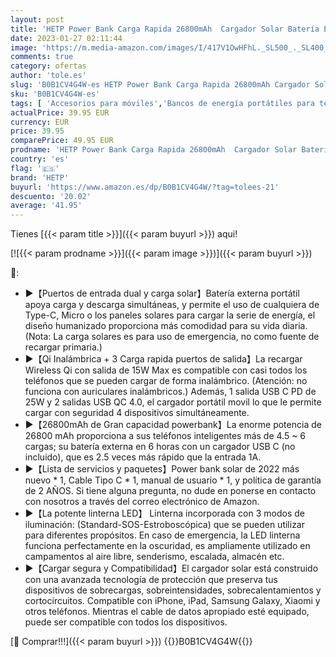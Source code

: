 ```yaml
---
layout: post
title: 'HETP Power Bank Carga Rapida 26800mAh  Cargador Solar Batería Externa Movil Inalámbrico Qi【Dual QC 4.0 Salidas + PD 25W USB C】Powerbank con Linterna LED Bateria Portatil para iPhone Xiaomi Camping etc'
date: 2023-01-27 02:11:44
image: 'https://m.media-amazon.com/images/I/417V1OwHFhL._SL500_._SL400_.jpg'
comments: true
category: ofertas
author: 'tole.es'
slug: 'B0B1CV4G4W-es HETP Power Bank Carga Rapida 26800mAh Cargador Solar...'
sku: 'B0B1CV4G4W-es'
tags: [ 'Accesorios para móviles','Bancos de energía portátiles para teléfonos móviles','Cargadores para móviles','Comunicación móvil y accesorios','Electrónica','hetp','iphone','🇪🇸', ]
actualPrice: 39.95 EUR
currency: EUR
price: 39.95
comparePrice: 49.95 EUR
prodname: 'HETP Power Bank Carga Rapida 26800mAh  Cargador Solar Batería Externa Movil Inalámbrico Qi【Dual QC 4.0 Salidas + PD 25W USB C】Powerbank con Linterna LED Bateria Portatil para iPhone Xiaomi Camping etc'
country: 'es'
flag: '🇪🇸'
brand: 'HETP'
buyurl: 'https://www.amazon.es/dp/B0B1CV4G4W/?tag=tolees-21'
descuento: '20.02'
average: '41.95'
---
```


Tienes [{{< param title >}}]({{< param buyurl >}}) aqui!

[![{{< param prodname >}}]({{< param image >}})]({{< param buyurl >}})

🔎:

- ▶【Puertos de entrada dual y carga solar】Batería externa portátil apoya carga y descarga simultáneas, y permite el uso de cualquiera de Type-C, Micro o los paneles solares para cargar la serie de energía, el diseño humanizado proporciona más comodidad para su vida diaria. (Nota: La carga solares es para uso de emergencia, no como fuente de recargar primaria.)
- ▶【Qi Inalámbrica + 3 Carga rapida puertos de salida】La recargar Wireless Qi con salida de 15W Max es compatible con casi todos los teléfonos que se pueden cargar de forma inalámbrico. (Atención: no funciona con auriculares inalámbricos.) Además, 1 salida USB C PD de 25W y 2 salidas USB QC 4.0, el cargador portátil movil lo que le permite cargar con seguridad 4 dispositivos simultáneamente.
- ▶【26800mAh de Gran capacidad powerbank】La enorme potencia de 26800 mAh proporciona a sus teléfonos inteligentes más de 4.5 ~ 6 cargas; su batería externa en 6 horas con un cargador USB C (no incluido), que es 2.5 veces más rápido que la entrada 1A.
- ▶【Lista de servicios y paquetes】Power bank solar de 2022 más nuevo * 1, Cable Tipo C * 1, manual de usuario * 1, y política de garantía de 2 AÑOS. Si tiene alguna pregunta, no dude en ponerse en contacto con nosotros a través del correo electrónico de Amazon.
- ▶【La potente linterna LED】 Linterna incorporada con 3 modos de iluminación: (Standard-SOS-Estroboscópica) que se pueden utilizar para diferentes propósitos. En caso de emergencia, la LED linterna funciona perfectamente en la oscuridad, es ampliamente utilizado en campamentos al aire libre, senderismo, escalada, almacén etc.
- ▶【Cargar segura y Compatibilidad】El cargador solar está construido con una avanzada tecnología de protección que preserva tus dispositivos de sobrecargas, sobreintensidades, sobrecalentamientos y cortocircuitos. Compatible con iPhone, iPad, Samsung Galaxy, Xiaomi y otros teléfonos. Mientras el cable de datos apropiado esté equipado, puede ser compatible con todos los dispositivos.

[🛒 Comprar!!!]({{< param buyurl >}})
{{<world>}}B0B1CV4G4W{{</world>}}
